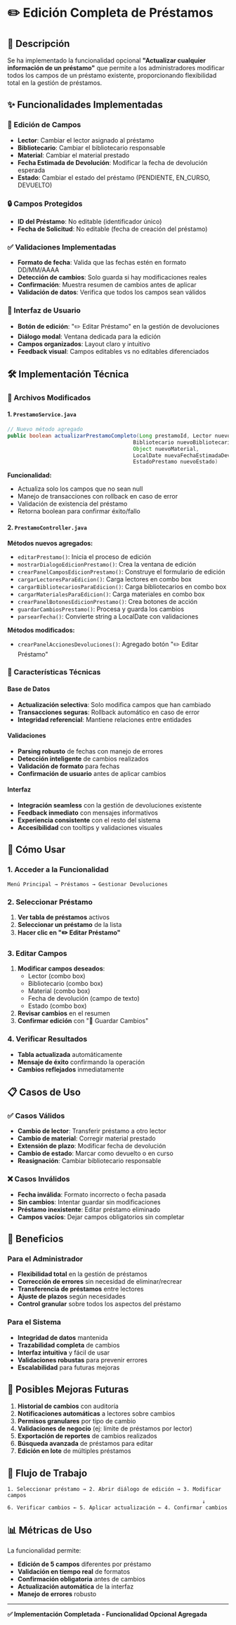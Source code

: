 # ✏️ Edición Completa de Préstamos

## 🎯 Descripción

Se ha implementado la funcionalidad opcional **"Actualizar cualquier información de un préstamo"** que permite a los administradores modificar todos los campos de un préstamo existente, proporcionando flexibilidad total en la gestión de préstamos.

## ✨ Funcionalidades Implementadas

### 🔧 Edición de Campos
- **Lector**: Cambiar el lector asignado al préstamo
- **Bibliotecario**: Cambiar el bibliotecario responsable
- **Material**: Cambiar el material prestado
- **Fecha Estimada de Devolución**: Modificar la fecha de devolución esperada
- **Estado**: Cambiar el estado del préstamo (PENDIENTE, EN_CURSO, DEVUELTO)

### 🔒 Campos Protegidos
- **ID del Préstamo**: No editable (identificador único)
- **Fecha de Solicitud**: No editable (fecha de creación del préstamo)

### ✅ Validaciones Implementadas
- **Formato de fecha**: Valida que las fechas estén en formato DD/MM/AAAA
- **Detección de cambios**: Solo guarda si hay modificaciones reales
- **Confirmación**: Muestra resumen de cambios antes de aplicar
- **Validación de datos**: Verifica que todos los campos sean válidos

### 🎨 Interfaz de Usuario
- **Botón de edición**: "✏️ Editar Préstamo" en la gestión de devoluciones
- **Diálogo modal**: Ventana dedicada para la edición
- **Campos organizados**: Layout claro y intuitivo
- **Feedback visual**: Campos editables vs no editables diferenciados

## 🛠️ Implementación Técnica

### 📁 Archivos Modificados

#### 1. `PrestamoService.java`
```java
// Nuevo método agregado
public boolean actualizarPrestamoCompleto(Long prestamoId, Lector nuevoLector, 
                                        Bibliotecario nuevoBibliotecario, 
                                        Object nuevoMaterial,
                                        LocalDate nuevaFechaEstimadaDevolucion, 
                                        EstadoPrestamo nuevoEstado)
```

**Funcionalidad:**
- Actualiza solo los campos que no sean null
- Manejo de transacciones con rollback en caso de error
- Validación de existencia del préstamo
- Retorna boolean para confirmar éxito/fallo

#### 2. `PrestamoController.java`
**Métodos nuevos agregados:**
- `editarPrestamo()`: Inicia el proceso de edición
- `mostrarDialogoEdicionPrestamo()`: Crea la ventana de edición
- `crearPanelCamposEdicionPrestamo()`: Construye el formulario de edición
- `cargarLectoresParaEdicion()`: Carga lectores en combo box
- `cargarBibliotecariosParaEdicion()`: Carga bibliotecarios en combo box
- `cargarMaterialesParaEdicion()`: Carga materiales en combo box
- `crearPanelBotonesEdicionPrestamo()`: Crea botones de acción
- `guardarCambiosPrestamo()`: Procesa y guarda los cambios
- `parsearFecha()`: Convierte string a LocalDate con validaciones

**Métodos modificados:**
- `crearPanelAccionesDevoluciones()`: Agregado botón "✏️ Editar Préstamo"

### 🔧 Características Técnicas

#### Base de Datos
- **Actualización selectiva**: Solo modifica campos que han cambiado
- **Transacciones seguras**: Rollback automático en caso de error
- **Integridad referencial**: Mantiene relaciones entre entidades

#### Validaciones
- **Parsing robusto** de fechas con manejo de errores
- **Detección inteligente** de cambios realizados
- **Validación de formato** para fechas
- **Confirmación de usuario** antes de aplicar cambios

#### Interfaz
- **Integración seamless** con la gestión de devoluciones existente
- **Feedback inmediato** con mensajes informativos
- **Experiencia consistente** con el resto del sistema
- **Accesibilidad** con tooltips y validaciones visuales

## 🚀 Cómo Usar

### 1. Acceder a la Funcionalidad
```
Menú Principal → Préstamos → Gestionar Devoluciones
```

### 2. Seleccionar Préstamo
1. **Ver tabla de préstamos** activos
2. **Seleccionar un préstamo** de la lista
3. **Hacer clic en "✏️ Editar Préstamo"**

### 3. Editar Campos
1. **Modificar campos deseados**:
   - Lector (combo box)
   - Bibliotecario (combo box)
   - Material (combo box)
   - Fecha de devolución (campo de texto)
   - Estado (combo box)
2. **Revisar cambios** en el resumen
3. **Confirmar edición** con "💾 Guardar Cambios"

### 4. Verificar Resultados
- **Tabla actualizada** automáticamente
- **Mensaje de éxito** confirmando la operación
- **Cambios reflejados** inmediatamente

## 📋 Casos de Uso

### ✅ Casos Válidos
- **Cambio de lector**: Transferir préstamo a otro lector
- **Cambio de material**: Corregir material prestado
- **Extensión de plazo**: Modificar fecha de devolución
- **Cambio de estado**: Marcar como devuelto o en curso
- **Reasignación**: Cambiar bibliotecario responsable

### ❌ Casos Inválidos
- **Fecha inválida**: Formato incorrecto o fecha pasada
- **Sin cambios**: Intentar guardar sin modificaciones
- **Préstamo inexistente**: Editar préstamo eliminado
- **Campos vacíos**: Dejar campos obligatorios sin completar

## 🎯 Beneficios

### Para el Administrador
- **Flexibilidad total** en la gestión de préstamos
- **Corrección de errores** sin necesidad de eliminar/recrear
- **Transferencia de préstamos** entre lectores
- **Ajuste de plazos** según necesidades
- **Control granular** sobre todos los aspectos del préstamo

### Para el Sistema
- **Integridad de datos** mantenida
- **Trazabilidad completa** de cambios
- **Interfaz intuitiva** y fácil de usar
- **Validaciones robustas** para prevenir errores
- **Escalabilidad** para futuras mejoras

## 🔮 Posibles Mejoras Futuras

1. **Historial de cambios** con auditoría
2. **Notificaciones automáticas** a lectores sobre cambios
3. **Permisos granulares** por tipo de cambio
4. **Validaciones de negocio** (ej: límite de préstamos por lector)
5. **Exportación de reportes** de cambios realizados
6. **Búsqueda avanzada** de préstamos para editar
7. **Edición en lote** de múltiples préstamos

## 🔄 Flujo de Trabajo

```
1. Seleccionar préstamo → 2. Abrir diálogo de edición → 3. Modificar campos
                                                              ↓
6. Verificar cambios ← 5. Aplicar actualización ← 4. Confirmar cambios
```

## 📊 Métricas de Uso

La funcionalidad permite:
- **Edición de 5 campos** diferentes por préstamo
- **Validación en tiempo real** de formatos
- **Confirmación obligatoria** antes de cambios
- **Actualización automática** de la interfaz
- **Manejo de errores** robusto

---

**✅ Implementación Completada - Funcionalidad Opcional Agregada**

